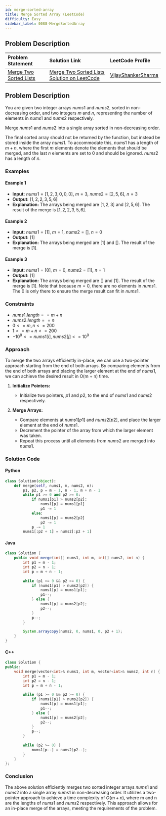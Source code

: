 ```yaml
---
id: merge-sorted-array
title: Merge Sorted Array (LeetCode)
difficulty: Easy
sidebar_label: 0088-MergeSortedArray
---
```


## Problem Description


| Problem Statement | Solution Link | LeetCode Profile |
| :---------------- | :------------ | :--------------- |
| [Merge Two Sorted Lists](https://leetcode.com/problems/merge-sorted-array/) | [Merge Two Sorted Lists Solution on LeetCode](https://leetcode.com/problems/merge-sorted-array/solutions/) |  [VijayShankerSharma](https://leetcode.com/u/darkknight648/) |


## Problem Description

You are given two integer arrays $nums1$ and $nums2$, sorted in non-decreasing order, and two integers $m$ and $n$, representing the number of elements in $nums1$ and $nums2$ respectively.

Merge $nums1$ and $nums2$ into a single array sorted in non-decreasing order.

The final sorted array should not be returned by the function, but instead be stored inside the array $nums1$. To accommodate this, $nums1$ has a length of $m + n$, where the first $m$ elements denote the elements that should be merged, and the last $n$ elements are set to 0 and should be ignored. $nums2$ has a length of $n$.

### Examples

#### Example 1

- **Input:** $nums1 = [1,2,3,0,0,0]$, $m = 3$, $nums2 = [2,5,6]$, $n = 3$
- **Output:** $[1,2,2,3,5,6]$
- **Explanation:** The arrays being merged are $[1,2,3]$ and $[2,5,6]$. The result of the merge is $[1,2,2,3,5,6]$.

#### Example 2

- **Input:** $nums1 = [1]$, $m = 1$, $nums2 = []$, $n = 0$
- **Output:** $[1]$
- **Explanation:** The arrays being merged are $[1]$ and $[]$. The result of the merge is $[1]$.

#### Example 3

- **Input:** $nums1 = [0]$, $m = 0$, $nums2 = [1]$, $n = 1$
- **Output:** $[1]$
- **Explanation:** The arrays being merged are $[]$ and $[1]$. The result of the merge is $[1]$. Note that because $m = 0$, there are no elements in $nums1$. The 0 is only there to ensure the merge result can fit in $nums1$.

### Constraints

- $nums1.length == m + n$
- $nums2.length == n$
- $0 <= m, n <= 200$
- $1 <= m + n <= 200$
- $-10^9 <= nums1[i], nums2[j] <= 10^9$

### Approach

To merge the two arrays efficiently in-place, we can use a two-pointer approach starting from the end of both arrays. By comparing elements from the end of both arrays and placing the larger element at the end of $nums1$, we can achieve the desired result in O(m + n) time.

1. **Initialize Pointers:**
   - Initialize two pointers, $p1$ and $p2$, to the end of $nums1$ and $nums2$ respectively.

2. **Merge Arrays:**
   - Compare elements at $nums1[p1]$ and $nums2[p2]$, and place the larger element at the end of $nums1$.
   - Decrement the pointer of the array from which the larger element was taken.
   - Repeat this process until all elements from $nums2$ are merged into $nums1$.

### Solution Code

#### Python

```py
class Solution(object):
    def merge(self, nums1, m, nums2, n):
        p1, p2, p = m - 1, n - 1, m + n - 1
        while p1 >= 0 and p2 >= 0:
            if nums1[p1] > nums2[p2]:
                nums1[p] = nums1[p1]
                p1 -= 1
            else:
                nums1[p] = nums2[p2]
                p2 -= 1
            p -= 1
        nums1[:p2 + 1] = nums2[:p2 + 1]
```

#### Java

```java
class Solution {
    public void merge(int[] nums1, int m, int[] nums2, int n) {
        int p1 = m - 1;
        int p2 = n - 1;
        int p = m + n - 1;
        
        while (p1 >= 0 && p2 >= 0) {
            if (nums1[p1] > nums2[p2]) {
                nums1[p] = nums1[p1];
                p1--;
            } else {
                nums1[p] = nums2[p2];
                p2--;
            }
            p--;
        }
        
        System.arraycopy(nums2, 0, nums1, 0, p2 + 1);
    }
}
```

#### C++

```cpp
class Solution {
public:
    void merge(vector<int>& nums1, int m, vector<int>& nums2, int n) {
        int p1 = m - 1;
        int p2 = n - 1;
        int p = m + n - 1;
        
        while (p1 >= 0 && p2 >= 0) {
            if (nums1[p1] > nums2[p2]) {
                nums1[p] = nums1[p1];
                p1--;
            } else {
                nums1[p] = nums2[p2];
                p2--;
            }
            p--;
        }
        
        while (p2 >= 0) {
            nums1[p--] = nums2[p2--];
        }
    }
};
```

### Conclusion

The above solution efficiently merges two sorted integer arrays $nums1$ and $nums2$ into a single array $nums1$ in non-decreasing order. It utilizes a two-pointer approach to achieve a time complexity of $O(m + n)$, where m and n are the lengths of $nums1$ and $nums2$ respectively. This approach allows for an in-place merge of the arrays, meeting the requirements of the problem.

